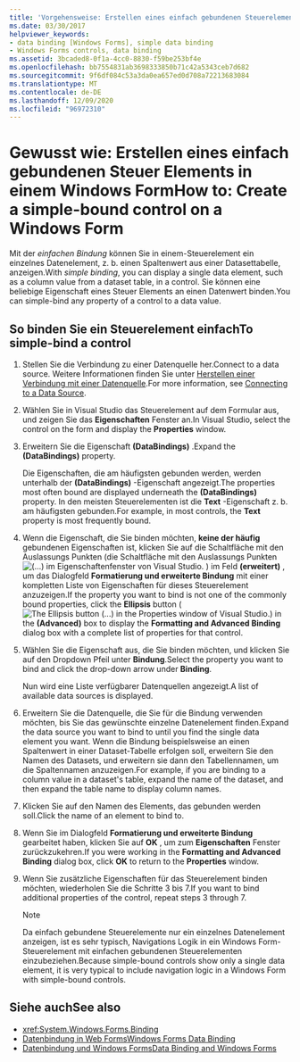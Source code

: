 ```yaml
---
title: 'Vorgehensweise: Erstellen eines einfach gebundenen Steuerelements in einer Windows Forms-Instanz'
ms.date: 03/30/2017
helpviewer_keywords:
- data binding [Windows Forms], simple data binding
- Windows Forms controls, data binding
ms.assetid: 3bcaded8-0f1a-4cc0-8830-f59be253bf4e
ms.openlocfilehash: bb7554831ab3698333850b71c42a5343ceb7d682
ms.sourcegitcommit: 9f6df084c53a3da0ea657ed0d708a72213683084
ms.translationtype: MT
ms.contentlocale: de-DE
ms.lasthandoff: 12/09/2020
ms.locfileid: "96972310"
---
```

# <a name="how-to-create-a-simple-bound-control-on-a-windows-form"></a><span data-ttu-id="f8f69-102">Gewusst wie: Erstellen eines einfach gebundenen Steuer Elements in einem Windows Form</span><span class="sxs-lookup"><span data-stu-id="f8f69-102">How to: Create a simple-bound control on a Windows Form</span></span>

<span data-ttu-id="f8f69-103">Mit der *einfachen Bindung* können Sie in einem-Steuerelement ein einzelnes Datenelement, z. b. einen Spaltenwert aus einer Datasettabelle, anzeigen.</span><span class="sxs-lookup"><span data-stu-id="f8f69-103">With *simple binding*, you can display a single data element, such as a column value from a dataset table, in a control.</span></span> <span data-ttu-id="f8f69-104">Sie können eine beliebige Eigenschaft eines Steuer Elements an einen Datenwert binden.</span><span class="sxs-lookup"><span data-stu-id="f8f69-104">You can simple-bind any property of a control to a data value.</span></span>

## <a name="to-simple-bind-a-control"></a><span data-ttu-id="f8f69-105">So binden Sie ein Steuerelement einfach</span><span class="sxs-lookup"><span data-stu-id="f8f69-105">To simple-bind a control</span></span>

1. <span data-ttu-id="f8f69-106">Stellen Sie die Verbindung zu einer Datenquelle her.</span><span class="sxs-lookup"><span data-stu-id="f8f69-106">Connect to a data source.</span></span> <span data-ttu-id="f8f69-107">Weitere Informationen finden Sie unter [Herstellen einer Verbindung mit einer Datenquelle](/dotnet/framework/data/adonet/connecting-to-a-data-source).</span><span class="sxs-lookup"><span data-stu-id="f8f69-107">For more information, see [Connecting to a Data Source](/dotnet/framework/data/adonet/connecting-to-a-data-source).</span></span>

2. <span data-ttu-id="f8f69-108">Wählen Sie in Visual Studio das Steuerelement auf dem Formular aus, und zeigen Sie das **Eigenschaften** Fenster an.</span><span class="sxs-lookup"><span data-stu-id="f8f69-108">In Visual Studio, select the control on the form and display the **Properties** window.</span></span>

3. <span data-ttu-id="f8f69-109">Erweitern Sie die Eigenschaft **(DataBindings)** .</span><span class="sxs-lookup"><span data-stu-id="f8f69-109">Expand the **(DataBindings)** property.</span></span>

     <span data-ttu-id="f8f69-110">Die Eigenschaften, die am häufigsten gebunden werden, werden unterhalb der **(DataBindings)** -Eigenschaft angezeigt.</span><span class="sxs-lookup"><span data-stu-id="f8f69-110">The properties most often bound are displayed underneath the **(DataBindings)** property.</span></span> <span data-ttu-id="f8f69-111">In den meisten Steuerelementen ist die **Text** -Eigenschaft z. b. am häufigsten gebunden.</span><span class="sxs-lookup"><span data-stu-id="f8f69-111">For example, in most controls, the **Text** property is most frequently bound.</span></span>

4. <span data-ttu-id="f8f69-112">Wenn die Eigenschaft, die Sie binden möchten, **keine der häufig** gebundenen Eigenschaften ist, klicken Sie auf die Schaltfläche mit den Auslassungs Punkten (die Schaltfläche mit den Auslassungs Punkten ![ (...) im Eigenschaftenfenster von Visual Studio. ](./media/how-to-create-a-simple-bound-control-on-a-windows-form/visual-studio-ellipsis-button.png) ) im Feld **(erweitert)** , um das Dialogfeld **Formatierung und erweiterte Bindung** mit einer kompletten Liste von Eigenschaften für dieses Steuerelement anzuzeigen.</span><span class="sxs-lookup"><span data-stu-id="f8f69-112">If the property you want to bind is not one of the commonly bound properties, click the **Ellipsis** button (![The Ellipsis button (...) in the Properties window of Visual Studio.](./media/how-to-create-a-simple-bound-control-on-a-windows-form/visual-studio-ellipsis-button.png)) in the **(Advanced)** box to display the **Formatting and Advanced Binding** dialog box with a complete list of properties for that control.</span></span>

5. <span data-ttu-id="f8f69-113">Wählen Sie die Eigenschaft aus, die Sie binden möchten, und klicken Sie auf den Dropdown Pfeil unter **Bindung**.</span><span class="sxs-lookup"><span data-stu-id="f8f69-113">Select the property you want to bind and click the drop-down arrow under **Binding**.</span></span>

     <span data-ttu-id="f8f69-114">Nun wird eine Liste verfügbarer Datenquellen angezeigt.</span><span class="sxs-lookup"><span data-stu-id="f8f69-114">A list of available data sources is displayed.</span></span>

6. <span data-ttu-id="f8f69-115">Erweitern Sie die Datenquelle, die Sie für die Bindung verwenden möchten, bis Sie das gewünschte einzelne Datenelement finden.</span><span class="sxs-lookup"><span data-stu-id="f8f69-115">Expand the data source you want to bind to until you find the single data element you want.</span></span> <span data-ttu-id="f8f69-116">Wenn die Bindung beispielsweise an einen Spaltenwert in einer Dataset-Tabelle erfolgen soll, erweitern Sie den Namen des Datasets, und erweitern sie dann den Tabellennamen, um die Spaltennamen anzuzeigen.</span><span class="sxs-lookup"><span data-stu-id="f8f69-116">For example, if you are binding to a column value in a dataset's table, expand the name of the dataset, and then expand the table name to display column names.</span></span>

7. <span data-ttu-id="f8f69-117">Klicken Sie auf den Namen des Elements, das gebunden werden soll.</span><span class="sxs-lookup"><span data-stu-id="f8f69-117">Click the name of an element to bind to.</span></span>

8. <span data-ttu-id="f8f69-118">Wenn Sie im Dialogfeld **Formatierung und erweiterte Bindung** gearbeitet haben, klicken Sie auf **OK** , um zum **Eigenschaften** Fenster zurückzukehren.</span><span class="sxs-lookup"><span data-stu-id="f8f69-118">If you were working in the **Formatting and Advanced Binding** dialog box, click **OK** to return to the **Properties** window.</span></span>

9. <span data-ttu-id="f8f69-119">Wenn Sie zusätzliche Eigenschaften für das Steuerelement binden möchten, wiederholen Sie die Schritte 3 bis 7.</span><span class="sxs-lookup"><span data-stu-id="f8f69-119">If you want to bind additional properties of the control, repeat steps 3 through 7.</span></span>

    > [!NOTE]
    > <span data-ttu-id="f8f69-120">Da einfach gebundene Steuerelemente nur ein einzelnes Datenelement anzeigen, ist es sehr typisch, Navigations Logik in ein Windows Form-Steuerelement mit einfachen gebundenen Steuerelementen einzubeziehen.</span><span class="sxs-lookup"><span data-stu-id="f8f69-120">Because simple-bound controls show only a single data element, it is very typical to include navigation logic in a Windows Form with simple-bound controls.</span></span>

## <a name="see-also"></a><span data-ttu-id="f8f69-121">Siehe auch</span><span class="sxs-lookup"><span data-stu-id="f8f69-121">See also</span></span>

- <xref:System.Windows.Forms.Binding>
- [<span data-ttu-id="f8f69-122">Datenbindung in Web Forms</span><span class="sxs-lookup"><span data-stu-id="f8f69-122">Windows Forms Data Binding</span></span>](windows-forms-data-binding.md)
- [<span data-ttu-id="f8f69-123">Datenbindung und Windows Forms</span><span class="sxs-lookup"><span data-stu-id="f8f69-123">Data Binding and Windows Forms</span></span>](data-binding-and-windows-forms.md)

